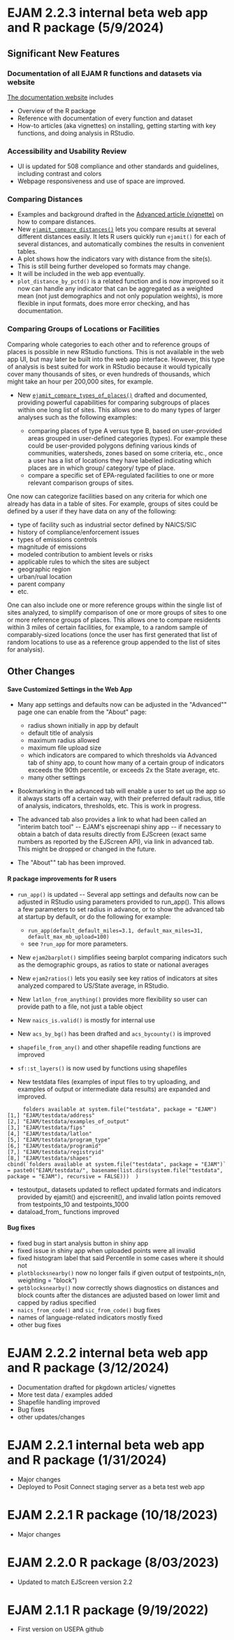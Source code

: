 
# EJAM 2.2.3 internal beta web app and R package (5/9/2024)

## Significant New Features

### Documentation of all EJAM R functions and datasets via website

[The documentation website](https://usepa.github.io/EJAM/index.html) includes

* Overview of the R package
* Reference with documentation of every function and dataset
* How-to articles (aka vignettes) on installing, getting starting with key functions,
and doing analysis in RStudio.

### Accessibility and Usability Review

* UI is updated for 508 compliance and other standards and guidelines, including contrast and colors
* Webpage responsiveness and use of space are improved.

### Comparing Distances

* Examples and background drafted in the [Advanced article (vignette)](https://usepa.github.io/EJAM/articles/4_advanced.html) on how to compare distances.
* New [`ejamit_compare_distances()`](https://usepa.github.io/EJAM/reference/ejamit_compare_distances.html) lets you compare results at several different distances easily. It lets R users quickly run `ejamit()` for each of several distances, and automatically combines the results in convenient tables. 
* A plot shows how the indicators vary with distance from the site(s). 
* This is still being further developed so formats may change. 
* It will be included in the web app eventually.
* `plot_distance_by_pctd()` is a related function and is now improved so it now can handle any indicator that can be aggregated as a weighted mean (not just demographics and not only population weights), is more flexible in input formats, does more error checking, and has documentation. 

### Comparing Groups of Locations or Facilities

Comparing whole categories to each other and to reference groups of places is possible in new RStudio functions. This is not available in the web app UI, but may later be built into the web app interface. However, this type of analysis is best suited for work in RStudio because it would typically cover many thousands of sites, or even hundreds of thousands, which might take an hour per 200,000 sites, for example.

* New [`ejamit_compare_types_of_places()`](https://usepa.github.io/EJAM/reference/ejamit_compare_types_of_places.html) drafted and documented, providing powerful capabilities for comparing subgroups of places within one long list of sites. This allows one to do many types of larger analyses such as the following examples: 

  * comparing places of type A versus type B, based on user-provided areas grouped in user-defined categories (types). For example these could be user-provided polygons defining various kinds of communities, watersheds, zones based on some criteria, etc., once a user has a list of locations they have labelled indicating which places are in which group/ category/ type of place.
  * compare a specific set of EPA-regulated facilities to one or more relevant comparison groups of sites. 
  
One now can categorize facilities based on any criteria for which one already has data in a table of sites. For example, groups of sites could be defined by a user if they have data on any of the following:

  * type of facility such as industrial sector defined by NAICS/SIC 
  * history of compliance/enforcement issues 
  * types of emissions controls 
  * magnitude of emissions 
  * modeled contribution to ambient levels or risks 
  * applicable rules to which the sites are subject 
  * geographic region 
  * urban/rual location 
  * parent company
  * etc.

One can also include one or more reference groups within the single list of sites analyzed, to simplify comparison of one or more groups of sites to one or more reference groups of places. This allows one to compare residents within 3 miles of certain facilities, for example, to a random sample of comparably-sized locations (once the user has first generated that list of random locations to use as a reference group appended to the list of sites for analysis).

## Other Changes

#### Save Customized Settings in the Web App

* Many app settings and defaults now can be adjusted in the "Advanced"" page one can enable from the "About" page:

  - radius shown initially in app by default
  - default title of analysis
  - maximum radius allowed
  - maximum file upload size
  - which indicators are compared to which thresholds via Advanced tab of shiny app, to count how many of a certain group of indicators exceeds the 90th percentile, or exceeds 2x the State average, etc.
  - many other settings
  
* Bookmarking in the advanced tab will enable a user to set up the app so it always starts off a certain way, with their preferred default radius, title of analysis, indicators, thresholds, etc. This is work in progress.
* The advanced tab also provides a link to what had been called an "interim batch tool" -- EJAM's ejscreenapi shiny app -- if necessary to obtain a batch of data results directly from EJScreen (exact same numbers as reported by the EJScreen API), via link in advanced tab. This might be dropped or changed in the future.
* The "About"" tab has been improved.

#### R package improvements for R users

* `run_app()` is updated -- Several app settings and defaults now can be adjusted in RStudio using parameters provided to run_app(). This allows a few parameters to set radius in advance, or to show the advanced tab at startup by default, or do the following for example:
  * `run_app(default_default_miles=3.1, default_max_miles=31, default_max_mb_upload=100)`
  * see `?run_app` for more parameters.
  
* New `ejam2barplot()` simplifies seeing barplot comparing indicators such as the demographic groups, as ratios to state or national averages
* New `ejam2ratios()` lets you easily see key ratios of indicators at sites analyzed compared to US/State average, in RStudio.
* New `latlon_from_anything()` provides more flexibility so user can provide path to a file, not just a table object
* New `naics_is.valid()` is mostly for internal use
* New `acs_by_bg()` has been drafted and `acs_bycounty()` is improved
* `shapefile_from_any()` and other shapefile reading functions are improved
* `sf::st_layers()` is now used by functions using shapefiles
* New testdata files (examples of input files to try uploading, and examples of output or intermediate data results) are expanded and improved.
```
     folders available at system.file("testdata", package = "EJAM")
[1,] "EJAM/testdata/address"                                       
[2,] "EJAM/testdata/examples_of_output"                            
[3,] "EJAM/testdata/fips"                                          
[4,] "EJAM/testdata/latlon"                                        
[5,] "EJAM/testdata/program_type"                                  
[6,] "EJAM/testdata/programid"                                     
[7,] "EJAM/testdata/registryid"                                    
[8,] "EJAM/testdata/shapes"
cbind(`folders available at system.file("testdata", package = "EJAM")` = paste0("EJAM/testdata/", basename(list.dirs(system.file("testdata", package = "EJAM"), recursive = FALSE)))  )
```
* testoutput\_ datasets updated to reflect updated formats and indicators provided by ejamit() and ejscreenit(), and invalid latlon points removed from testpoints_10 and testpoints_1000
* dataload_from_ functions improved

#### Bug fixes

* fixed bug in start analysis button in shiny app
* fixed issue in shiny app when uploaded points were all invalid
* fixed histogram label that said Percentile in some cases where it should not
* `plotblocksnearby()` now no longer fails if given output of testpoints_n(n, weighting = "block")
* `getblocksnearby()` now correctly shows diagnostics on distances and block counts after the distances are adjusted based on lower limit and capped by radius specified
* `naics_from_code()` and `sic_from_code()` bug fixes
* names of language-related indicators mostly fixed
* other bug fixes


# EJAM 2.2.2 internal beta web app and R package (3/12/2024)

* Documentation drafted for pkgdown articles/ vignettes
* More test data / examples added
* Shapefile handling improved
* Bug fixes
* other updates/changes

# EJAM 2.2.1 internal beta web app and R package (1/31/2024)

* Major changes
* Deployed to Posit Connect staging server as a beta test web app

# EJAM 2.2.1 R package (10/18/2023)

* Major changes

# EJAM 2.2.0 R package (8/03/2023)

* Updated to match EJScreen version 2.2

# EJAM 2.1.1 R package (9/19/2022)

* First version on USEPA github
